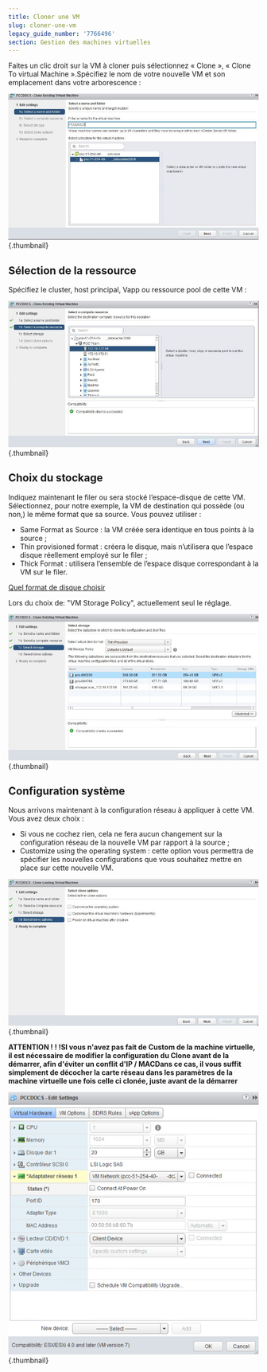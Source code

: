```yaml
---
title: Cloner une VM
slug: cloner-une-vm
legacy_guide_number: '7766496'
section: Gestion des machines virtuelles
---
```


Faites un clic droit sur la VM à cloner puis sélectionnez « Clone », « Clone To virtual Machine ».Spécifiez le nom de votre nouvelle VM et son emplacement dans votre arborescence :

![](images/clone1.jpg){.thumbnail}

Sélection de la ressource
-------------------------

Spécifiez le cluster, host principal, Vapp ou ressource pool de cette VM :

![](images/clone2.jpg){.thumbnail}

Choix du stockage
-----------------

Indiquez maintenant le filer ou sera stocké l’espace-disque de cette VM. Sélectionnez, pour notre exemple, la VM de destination qui possède (ou non,) le même format que sa source. Vous pouvez utiliser :

- Same Format as Source : la VM créée sera identique en tous points à la source ;
- Thin provisioned format : créera le disque, mais n’utilisera que l’espace disque réellement employé sur le filer ;
- Thick Format : utilisera l’ensemble de l’espace disque correspondant à la VM sur le filer.

[Quel format de disque choisir]({legacy}1441955)

Lors du choix de: "VM Storage Policy", actuellement seul le réglage.

![](images/clone3.jpg){.thumbnail}

Configuration système
---------------------

Nous arrivons maintenant à la configuration réseau à appliquer à cette VM. Vous avez deux choix :

- Si vous ne cochez rien, cela ne fera aucun changement sur la configuration réseau de la nouvelle VM par rapport à la source ;
- Customize using the operating system : cette option vous permettra de spécifier les nouvelles configurations que vous souhaitez mettre en place sur cette nouvelle VM.

![](images/clone4.jpg){.thumbnail}

**ATTENTION ! ! !SI vous n'avez pas fait de Custom de la machine virtuelle, il est nécessaire de modifier la configuration du Clone avant de la démarrer, afin d'éviter un conflit d'IP / MACDans ce cas, il vous suffit simplement de décocher la carte réseau dans les paramètres de la machine virtuelle une fois celle ci clonée, juste avant de la démarrer**

![](images/clone6.png){.thumbnail}
